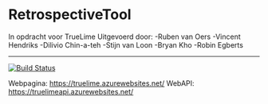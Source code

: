 RetrospectiveTool
=================

In opdracht voor TrueLime
Uitgevoerd door:
-Ruben van Oers
-Vincent Hendriks
-Dilivio Chin-a-teh
-Stijn van Loon
-Bryan Kho
-Robin Egberts

--------------------
[![Build Status](https://dev.azure.com/rvanoers1/TrueLime/_apis/build/status/truelime.RetrospectiveTool?branchName=master)](https://dev.azure.com/rvanoers1/TrueLime/_build/latest?definitionId=3&branchName=master)

Webpagina: https://truelime.azurewebsites.net/
WebAPI: https://truelimeapi.azurewebsites.net/
